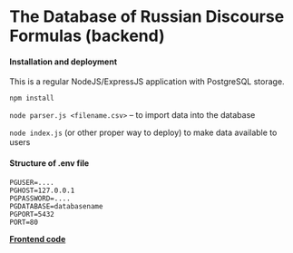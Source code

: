 # The Database of Russian Discourse Formulas (backend)

#### Installation and deployment

This is a regular NodeJS/ExpressJS application with PostgreSQL storage.

`npm install`

`node parser.js <filename.csv>` – to import data into the database

`node index.js` (or other proper way to deploy) to make data available to users

#### Structure of .env file 

```PGUSER=....
PGUSER=....
PGHOST=127.0.0.1
PGPASSWORD=....
PGDATABASE=databasename
PGPORT=5432
PORT=80
```

**[Frontend code](https://github.com/yaskevich/pragmaticon)**

